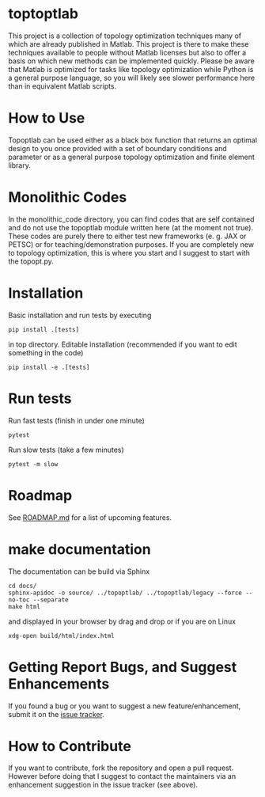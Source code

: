 # toptoptlab 

This project is a collection of topology optimization techniques many of which
are already published in Matlab. This project is there to make these techniques
available to people without Matlab licenses but also to offer a basis on which
new methods can be implemented quickly. Please be aware that Matlab is 
optimized for tasks like topology optimization while Python is a general 
purpose language, so you will likely see slower performance here than in 
equivalent Matlab scripts.

# How to Use 

Topoptlab can be used either as a black box function that returns an optimal 
design to you once provided with a set of boundary conditions and parameter or 
as a general purpose topology optimization and finite element library.


# Monolithic Codes

In the monolithic_code directory, you can find codes that are self contained 
and do not use the topoptlab module written here (at the moment not true). 
These codes are purely there to either test new frameworks (e. g. JAX or PETSC)
or for teaching/demonstration purposes. If you are completely new to topology 
optimization, this is where you start and I suggest to start with the topopt.py.

# Installation
Basic installation and run tests by executing
```
pip install .[tests]
```
in top directory. Editable installation (recommended if you want to edit 
something in the code) 
```
pip install -e .[tests]
```

# Run tests
Run fast tests (finish in under one minute)
```
pytest
```
Run slow tests (take a few minutes)
```
pytest -m slow
```

# Roadmap

See [ROADMAP.md](./ROADMAP.md) for a list of upcoming features.

# make documentation

The documentation can be build via Sphinx 

```
cd docs/
sphinx-apidoc -o source/ ../topoptlab/ ../topoptlab/legacy --force --no-toc --separate
make html
```
and displayed in your browser by drag and drop or if you are on Linux
```
xdg-open build/html/index.html
```

# Getting Report Bugs, and Suggest Enhancements

If you found a bug or you want to suggest a new feature/enhancement, submit it on the [issue tracker](https://github.com/stefanhiemer/topoptlab/).

# How to Contribute

If you want to contribute, fork the repository and open a pull request. However before doing that
I suggest to contact the maintainers via an enhancement suggestion in the issue tracker (see above).